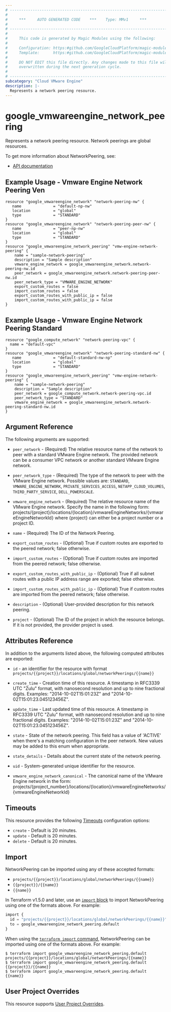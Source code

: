 ```yaml
---
# ----------------------------------------------------------------------------
#
#     ***     AUTO GENERATED CODE    ***    Type: MMv1     ***
#
# ----------------------------------------------------------------------------
#
#     This code is generated by Magic Modules using the following:
#
#     Configuration: https:#github.com/GoogleCloudPlatform/magic-modules/tree/main/mmv1/products/vmwareengine/NetworkPeering.yaml
#     Template:      https:#github.com/GoogleCloudPlatform/magic-modules/tree/main/mmv1/templates/terraform/resource.html.markdown.tmpl
#
#     DO NOT EDIT this file directly. Any changes made to this file will be
#     overwritten during the next generation cycle.
#
# ----------------------------------------------------------------------------
subcategory: "Cloud VMware Engine"
description: |-
  Represents a network peering resource.
---
```


# google_vmwareengine_network_peering

Represents a network peering resource. Network peerings are global resources.


To get more information about NetworkPeering, see:

* [API documentation](https://cloud.google.com/compute/docs/reference/rest/v1/networks/addPeering)

## Example Usage - Vmware Engine Network Peering Ven


```hcl
resource "google_vmwareengine_network" "network-peering-nw" {
   name              = "default-np-nw"
   location          = "global"
   type              = "STANDARD"
}
resource "google_vmwareengine_network" "network-peering-peer-nw" {
   name              = "peer-np-nw"
   location          = "global"
   type              = "STANDARD"
}
resource "google_vmwareengine_network_peering" "vmw-engine-network-peering" {
    name = "sample-network-peering"
    description = "Sample description"
    vmware_engine_network = google_vmwareengine_network.network-peering-nw.id
    peer_network = google_vmwareengine_network.network-peering-peer-nw.id
    peer_network_type = "VMWARE_ENGINE_NETWORK"
    export_custom_routes = false
    import_custom_routes = false
    export_custom_routes_with_public_ip = false
    import_custom_routes_with_public_ip = false
}
```
## Example Usage - Vmware Engine Network Peering Standard


```hcl
resource "google_compute_network" "network-peering-vpc" {
  name = "default-vpc"
}
resource "google_vmwareengine_network" "network-peering-standard-nw" {
   name              = "default-standard-nw-np"
   location          = "global"
   type              = "STANDARD"
}
resource "google_vmwareengine_network_peering" "vmw-engine-network-peering" {
    name = "sample-network-peering"
    description = "Sample description"
    peer_network = google_compute_network.network-peering-vpc.id
    peer_network_type = "STANDARD"
    vmware_engine_network = google_vmwareengine_network.network-peering-standard-nw.id
}
```

## Argument Reference

The following arguments are supported:


* `peer_network` -
  (Required)
  The relative resource name of the network to peer with a standard VMware Engine network.
  The provided network can be a consumer VPC network or another standard VMware Engine network.

* `peer_network_type` -
  (Required)
  The type of the network to peer with the VMware Engine network.
  Possible values are: `STANDARD`, `VMWARE_ENGINE_NETWORK`, `PRIVATE_SERVICES_ACCESS`, `NETAPP_CLOUD_VOLUMES`, `THIRD_PARTY_SERVICE`, `DELL_POWERSCALE`.

* `vmware_engine_network` -
  (Required)
  The relative resource name of the VMware Engine network. Specify the name in the following form:
  projects/{project}/locations/{location}/vmwareEngineNetworks/{vmwareEngineNetworkId} where {project}
  can either be a project number or a project ID.

* `name` -
  (Required)
  The ID of the Network Peering.


* `export_custom_routes` -
  (Optional)
  True if custom routes are exported to the peered network; false otherwise.

* `import_custom_routes` -
  (Optional)
  True if custom routes are imported from the peered network; false otherwise.

* `export_custom_routes_with_public_ip` -
  (Optional)
  True if all subnet routes with a public IP address range are exported; false otherwise.

* `import_custom_routes_with_public_ip` -
  (Optional)
  True if custom routes are imported from the peered network; false otherwise.

* `description` -
  (Optional)
  User-provided description for this network peering.

* `project` - (Optional) The ID of the project in which the resource belongs.
    If it is not provided, the provider project is used.



## Attributes Reference

In addition to the arguments listed above, the following computed attributes are exported:

* `id` - an identifier for the resource with format `projects/{{project}}/locations/global/networkPeerings/{{name}}`

* `create_time` -
  Creation time of this resource.
  A timestamp in RFC3339 UTC "Zulu" format, with nanosecond resolution and
  up to nine fractional digits. Examples: "2014-10-02T15:01:23Z" and "2014-10-02T15:01:23.045123456Z".

* `update_time` -
  Last updated time of this resource.
  A timestamp in RFC3339 UTC "Zulu" format, with nanosecond resolution and up to nine
  fractional digits. Examples: "2014-10-02T15:01:23Z" and "2014-10-02T15:01:23.045123456Z".

* `state` -
  State of the network peering.
  This field has a value of 'ACTIVE' when there's a matching configuration in the peer network.
  New values may be added to this enum when appropriate.

* `state_details` -
  Details about the current state of the network peering.

* `uid` -
  System-generated unique identifier for the resource.

* `vmware_engine_network_canonical` -
  The canonical name of the VMware Engine network in the form:
  projects/{project_number}/locations/{location}/vmwareEngineNetworks/{vmwareEngineNetworkId}


## Timeouts

This resource provides the following
[Timeouts](https://developer.hashicorp.com/terraform/plugin/sdkv2/resources/retries-and-customizable-timeouts) configuration options:

- `create` - Default is 20 minutes.
- `update` - Default is 20 minutes.
- `delete` - Default is 20 minutes.

## Import


NetworkPeering can be imported using any of these accepted formats:

* `projects/{{project}}/locations/global/networkPeerings/{{name}}`
* `{{project}}/{{name}}`
* `{{name}}`


In Terraform v1.5.0 and later, use an [`import` block](https://developer.hashicorp.com/terraform/language/import) to import NetworkPeering using one of the formats above. For example:

```tf
import {
  id = "projects/{{project}}/locations/global/networkPeerings/{{name}}"
  to = google_vmwareengine_network_peering.default
}
```

When using the [`terraform import` command](https://developer.hashicorp.com/terraform/cli/commands/import), NetworkPeering can be imported using one of the formats above. For example:

```
$ terraform import google_vmwareengine_network_peering.default projects/{{project}}/locations/global/networkPeerings/{{name}}
$ terraform import google_vmwareengine_network_peering.default {{project}}/{{name}}
$ terraform import google_vmwareengine_network_peering.default {{name}}
```

## User Project Overrides

This resource supports [User Project Overrides](https://registry.terraform.io/providers/hashicorp/google/latest/docs/guides/provider_reference#user_project_override).
